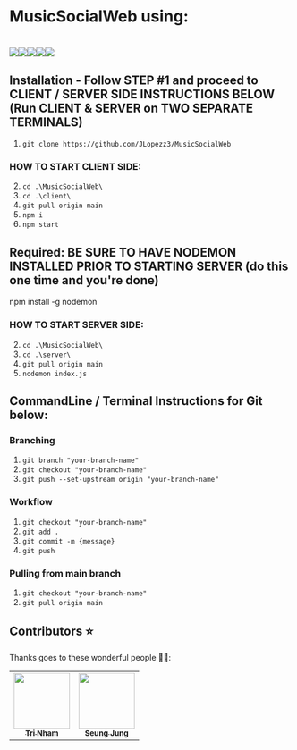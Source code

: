 ﻿# MusicSocialWeb using:
# <img src="https://img.shields.io/badge/react%20-%2320232a.svg?&style=for-the-badge&logo=react&logoColor=%2361DAFB"/><img src="https://img.shields.io/badge/material%20ui%20-%230081CB.svg?&style=for-the-badge&logo=material-ui&logoColor=white"/><img src="https://img.shields.io/badge/node.js%20-%2343853D.svg?&style=for-the-badge&logo=node.js&logoColor=white"/><img src="https://img.shields.io/badge/express.js%20-%23404d59.svg?&style=for-the-badge"/><img src="https://img.shields.io/badge/mysql-%2300f.svg?&style=for-the-badge&logo=mysql&logoColor=white"/>

## Installation - Follow STEP #1 and proceed to CLIENT / SERVER SIDE INSTRUCTIONS BELOW (Run CLIENT & SERVER on TWO SEPARATE TERMINALS)

1. `git clone https://github.com/JLopezz3/MusicSocialWeb`

### HOW TO START CLIENT SIDE:
2. `cd .\MusicSocialWeb\`
3. `cd .\client\`
4. `git pull origin main`
5. `npm i`
6. `npm start`

## Required: BE SURE TO HAVE NODEMON INSTALLED PRIOR TO STARTING SERVER (do this one time and you're done)
npm install -g nodemon

### HOW TO START SERVER SIDE:
2. `cd .\MusicSocialWeb\`
3. `cd .\server\`
4. `git pull origin main`
5. `nodemon index.js`

## CommandLine / Terminal Instructions for Git below:
### Branching

1. `git branch "your-branch-name"`
2. `git checkout "your-branch-name"`
3. `git push --set-upstream origin "your-branch-name"`

### Workflow

1. `git checkout "your-branch-name"`
2. `git add .`
3. `git commit -m {message}`
4. `git push`

### Pulling from main branch

1. `git checkout "your-branch-name"`
2. `git pull origin main`

## Contributors :star:

Thanks goes to these wonderful people :crown::crown::

<!-- ALL-CONTRIBUTORS-LIST:START - Do not remove or modify this section -->
<!-- prettier-ignore-start -->
<!-- markdownlint-disable -->
<table>
  <tr>
    <td align="center"><a href="https://github.com/trinhamcity1"><img src="https://avatars3.githubusercontent.com/u/70785196?s=460&v=4" width="100px;" alt=""/><br /><sub><b>Tri Nham</b></sub></a><br /></td>
    <td align="center"><a href="https://github.com/seungej"><img src="https://avatars1.githubusercontent.com/u/60298161?s=460&v=4" width="100px;" alt=""/><br /><sub><b>Seung Jung</b></sub></a><br /></td>
  </tr>

</table>

<!-- markdownlint-enable -->
<!-- prettier-ignore-end -->
<!-- ALL-CONTRIBUTORS-LIST:END -->
